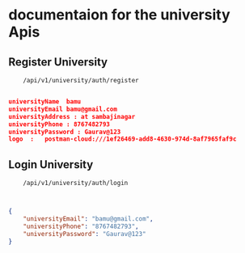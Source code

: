 
# documentaion for the university Apis

    


## Register University

```
    /api/v1/university/auth/register
```


```json

universityName  bamu
universityEmail bamu@gmail.com
universityAddress : at sambajinagar
universityPhone : 8767482793
universityPassword : Gaurav@123
logo  :   postman-cloud:///1ef26469-add8-4630-974d-8af7965faf9c

```


## Login University

```
    /api/v1/university/auth/login   
    
```

```json

{
    "universityEmail": "bamu@gmail.com",
    "universityPhone": "8767482793",
    "universityPassword": "Gaurav@123"
}

```




